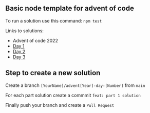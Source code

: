 ## Basic node template for advent of code

To run a solution use this command: `npm test`

Links to solutions:
 - Advent of code 2022
  - [Day 1](https://github.com/Gabmh/advent2022/blob/advent2022-day-1/solution.ts)
  - [Day 2](https://github.com/Gabmh/advent2022/blob/advent2022-day-2/solution.ts)
  - [Day 3](https://github.com/Gabmh/advent2022/blob/advent2022-day-3/solution.ts)

## Step to create a new solution

Create a branch `[YourName]/advent[Year]-day-[Number]` from `main`

For each part solution create a commmit `feat: part 1 solution`

Finally push your branch and create a `Pull Request`